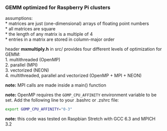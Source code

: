### GEMM optimized for Raspberry Pi clusters  

assumptions:   
    * matrices are just (one-dimensional) arrays of floating point numbers  
    * all matrices are square  
    * the length of any matrix is a multiple of 4   
    * entries in a matrix are stored in column-major order  

header **mxmultiply.h** in src/ provides four different levels of optimization for GEMM:  
    1. multithreaded (OpenMP)  
    2. parallel (MPI)  
    3. vectorized (NEON)  
    4. multithreaded, parallel and vectorized (OpenMP + MPI + NEON)  

**note:** MPI calls are made inside a main() function  

**note:** OpenMP requires the ```GOMP_CPU_AFFINITY``` environment variable to be set. Add the following line to your .bashrc or .zshrc file:

```bash
export GOMP_CPU_AFFINITY="0-3"
```

**note:** this code was tested on Raspbian Stretch with GCC 6.3 and MPICH 3.2  

